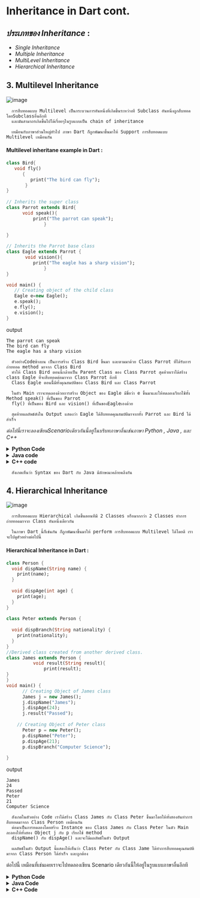 # Inheritance in Dart cont.

##  *ประเภทของ Inheritance* : 
- _Single Inheritance_
- _Multiple Inheritance_ 
- _MultiLevel Inheritance_
- _Hierarchical Inheritance_


## 3.  Multilevel Inheritance  

   ![image](https://github.com/soonklang/dart-tutorial/assets/141731788/840d3601-c5f0-4fe1-9f3b-00866a95c2ef)

      การสืบทอดแบบ Multilevel เป็นกระบวนการอันหนึ่งที่เกิดขึ้นระหว่างที Subclass อันหนึ่งถูกสืบทอดโดยSubclassอื่นอีกที 
      และมันสามาถรเกิดขึ้นไปได้เรื่อยๆในรูบแบบเป็น chain of inheritance
      
      เหมือนกับภาษาส่วนใหญ่ทัวไป ภาษา Dart ก็ถูกพัฒนาขึ้นมาให้ Support การสืบทอดแบบ Multilevel เหมือนกัน

   #### Multilevel inheritane example in Dart :

   ```dart
class Bird{    
      void fly()  
         {  
            print("The bird can fly");  
          }  
   }
    
// Inherits the super class  
class Parrot extends Bird{    
         void speak(){  
             print("The parrot can speak");  
                 }  
             
}  
   
// Inherits the Parrot base class  
class Eagle extends Parrot {  
          void vision(){  
             print("The eagle has a sharp vision");  
                 }  
}

void main() {  
      // Creating object of the child class  
      Eagle e=new Eagle();    
      e.speak();    
      e.fly();    
      e.vision();  
} 
```
output
```
The parrot can speak
The bird can fly
The eagle has a sharp vision
```
      ตัวอย่างCodeข้างบน เป็นการสร้าง Class Bird ขึ้นมา และตามมาด้วย Class Parrot ที่ได้รับการถ่ายทอด method มาจาก Class Bird 
      ทำให้ Class Bird ตอนนี้กล้ายเป็น Parent Class ของ Class Parrot สุดท้ายเราได้สร้าง class Eagle ที่จะสืบทอดต่อมาจาก Class Parrot อีกที 
      Class Eagle ตอนนีี้มีทั้งคุณสมบัติของ Class Bird และ Class Parrot
      
      ในตัว Main เราจะทดลองด้วยการสร้าง Object ของ Eagle มีชื่อว่า e ขึ้นมาและให้ทดลองเรียกใช้ทั้ง Method speak() ที่เป็นของ Parrot  
      fly() ที่เป็นของ Bird และ vision() ที่เป็นของEagleเองด้วย

      สุดท้ายผลลัพธ์ดังใน Output แสดงว่า Eagle ได้สืบทอดคุณสมบัติมาจากทั้ง Parrot และ Bird ได้สำเร็จ  

        

  
*ต่อไปนี้เราจะลองเขียนScenarioเดียวกันนี้อยู่ในบริบทภาษาอื่นเช่นภาษา Python , Java , และ C++* 

<details> 
   <summary><strong>Python Code</strong></summary>

   ```python
   class Bird:
      def fly(self) :
         print("The bird can fly")
   
   
   #inherit from SuperClass Bird
   class Parrot(Bird):
      def speak(self) :
         print("The parrot can speak")
   
   
   #inherit from Parrot intermediate class
   class Eagle(Parrot) :
      def vision(self):
         print("The eagle has a sharp vision")
   
   e = Eagle()
   e.fly()
   e.speak()
   e.vision()
   ```
   output
   ```
   The bird can fly
   The parrot can speak
   The eagle has a sharp vision
   ```
</details>

<details> 
   <summary><strong>Java code</strong></summary>
   
   ```java
      class Bird {
          void fly(){
              System.out.println("The bird can fly");
          }
      }
      class Parrot extends Bird {
          void speak(){
              System.out.println("The parrot can speak");
          }
      }
      class Eagle extends Parrot {
          void vision(){
              System.out.println("The Eagle has a sharp vision");
          }
      }


      public class Main {
          public static void main(String[] args) {
              Eagle e = new Eagle();
              e.vision();
              e.fly();
              e.speak();
          }
      }
   ```
   output
   ```
   The Eagle has a sharp vision
   The bird can fly
   The parrot can speak
   ```
</details>

<details>
   <summary><strong>C++ code</strong></summary>

   ```c++
      #include <iostream>
      
      class Bird {
      public:
          void fly() {
              std::cout << "The bird can fly" << std::endl;
          }
      };
      
      class Parrot : public Bird {
      public:
          void speak() {
              std::cout << "The parrot can speak" << std::endl;
          }
      };
      
      class Eagle : public Parrot {
      public:
          void vision() {
              std::cout << "The Eagle has a sharp vision" << std::endl;
          }
      };
      
      int main() {
          Eagle e;
          e.vision();
          e.fly();
          e.speak();
          return 0;
      }
   ```
   output
   ```
   The Eagle has a sharp vision
   The bird can fly
   The parrot can speak
   ```
</details>

      สังเกตเห็นว่า Syntax ของ Dart กับ Java มีลักษณะคล้ายคลึงกัน

## 4.  Hierarchical Inheritance
![image](https://github.com/soonklang/dart-tutorial/assets/141731788/c85e6699-feb7-4be4-96e8-3d4de6edb8ed)

      การสืบทอดแบบ Hierarchical เกิดขึ้นตอนทีมี 2 Classes หรือมากกว่า 2 Classes ทำการถ่ายทอดมาจาก Class อันหนึ่งเดียวกัน

      ในภาษา Dart นี้ก็เช่นกัน ก็ถูกพัฒนาขึ้นมาให้ perform การสืบทอดแบบ Multilevel ได้โดยดี เราจะไปดูตัวอย่างต่อไปนี้
#### Hierarchical Inheritance in Dart :
      
```dart
class Person {  
  void dispName(String name) {  
    print(name);  
  }  
  
  void dispAge(int age) {  
    print(age);  
  }  
}  
  
class Peter extends Person {  
   
  void dispBranch(String nationality) {  
    print(nationality);  
  }  
}  
//Derived class created from another derived class.  
class James extends Person {  
          void result(String result){  
              print(result);  
}  
}  
void main() {  
      // Creating Object of James class  
      James j = new James();  
      j.dispName("James");  
      j.dispAge(24);  
      j.result("Passed");  
  
    // Creating Object of Peter class  
      Peter p = new Peter();  
      p.dispName("Peter");  
      p.dispAge(21);  
      p.dispBranch("Computer Science");  
  
}
```
output
```
James
24
Passed
Peter
21
Computer Science
```
      สังเกตในตัวอย่าง Code เราได้สร้าง Class James กับ Class Peter ขึ้นมาโดยให้ทั้งสองอันทำการสืบทอดมาจาก Class Person เหมือนกัน
      ต่อมาเป็นการทดลองโดยสร้าง Instance ของ Class James กับ Class Peter ในตัว Main ละลองให้ทั้งสอง Object j กับ p เรียกใช้ method 
      dispName() กับ dispAge() และจะได้ผลลัพธ์ในตัว Output
      
      ผลลัพธ์ในตัว Output นี้แสดงให้เห็นว่า Class Peter กับ Class Jame ได้ทำการสืบทอดคุณสมบัติมาจาก Class Person ได้สำเร็จ และถูกต้อง

ต่อไปนี้ เหมือนที่เช่นเคยเราจะไปทดลองเขียน Scenario เดียวกันนี้ให้อยู่ในรูบแบบภาษาอื่นอีกที

<details> 
   <summary><strong>Python Code</strong></summary>

   ```python
   class Person:
    def dispName(self, name):
        print(name)

    def dispAge(self, age):
        print(age)

    # inherit from parent class Person


class James(Person):
    def dispBranch(self, nationality):
        print(nationality)

    # inherit from parent class Person


class Peter(Person):
    def result(self, result):
        print(result)

    # Creating Object of James class


j = James()
j.dispName(name="James")
j.dispAge(age=24)
j.dispBranch(nationality="Computer Science")

# Creating Object of Peter class
p = Peter()
p.dispName(name="Peter")
p.dispAge(age=21)
p.result(result="Passed")
   ```
</details>
<details> 
   <summary><strong>Java Code</strong></summary>

   ```java
   class Person {
    void dispName(String name) {
        System.out.println(name);
    }

    void dispAge(int age) {
        System.out.println(age);
    }
}

class Peter extends Person {
    void dispBranch(String branch) {
        System.out.println(branch);
    }
}

class James extends Person {
    void result(String result) {
        System.out.println(result);
    }
}

public class Main {
    public static void main(String[] args) {
        // Creating an object of James class
        James j = new James();
        j.dispName("James");
        j.dispAge(24);
        j.result("Passed");

        // Creating an object of Peter class
        Peter p = new Peter();
        p.dispName("Peter");
        p.dispAge(21);
        p.dispBranch("Computer Science");
    }
}
```
</details>
<details> 
   <summary><strong>C++ Code</strong></summary>

   ```c++
   #include <iostream>
using namespace std;

class Person {
public:
    void dispName(string name) {
        cout << name << endl;
    }

    void dispAge(int age) {
        cout << age << endl;
    }
};

class Peter : public Person {
public:
    void dispBranch(string branch) {
        cout << branch << endl;
    }
};

class James : public Person {
public:
    void result(string result) {
        cout << result << endl;
    }
};

int main() {
    // Creating an object of James class
    James j;
    j.dispName("James");
    j.dispAge(24);
    j.result("Passed");

    // Creating an object of Peter class
    Peter p;
    p.dispName("Peter");
    p.dispAge(21);
    p.dispBranch("Computer Science");

    return 0;
}
```
</details>








